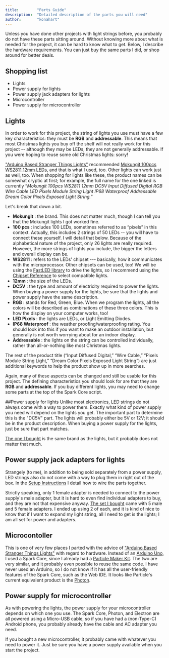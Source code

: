 ```yaml
---
title:        "Parts Guide"
description:  "Detailed description of the parts you will need"
author:       "konahart"
---
```


Unless you have done other projects with light strings before, you probably do not have these parts sitting around. Without knowing more about what is needed for the project, it can be hard to know what to get. Below, I describe the hardware requirements. You can just buy the same parts I did, or shop around for better deals.

## Shopping list
 - Lights
 - Power supply for lights
 - Power supply jack adapters for lights
 - Microcontroller
 - Power supply for microcontroller

## Lights
In order to work for this project, the string of lights you use must have a few key characteristics: they must be **RGB** and **addressable**. This means that most Christmas lights you buy off the shelf will not really work for this project -- although they may be LEDs, they are not generally addressable. If you were hoping to reuse some old Christmas lights: sorry!

["Arduino Based Stranger Things Lights"](http://www.instructables.com/id/Arduino-Based-Stranger-Things-Lights) recommended [Mokungit 100pcs WS2811 12mm LEDs](https://www.amazon.com/gp/product/B01DLVK3CE/), and that is what I used, too. Other lights can work just as well, too. When shopping for lights like these, the product names can be somewhat cryptic at first; for example, the full name for the one linked is currently “*Mokungit 100pcs WS2811 12mm DC5V Input Diffused Digital RGB Wire Cable LED Pixels Module String Light IP68 Waterproof Addressable Dream Color Pixels Exposed Light String.*” 

Let's break that down a bit.

- **Mokungit** : the brand. This does not matter much, though I can tell you that the Mokungit lights I got worked fine.
- **100 pcs** : includes 100 LEDs, sometimes referred to as “pixels” in this context. Actually, this includes 2 strings of 50 LEDs -- you will have to connect these yourself. I will detail that below. Because of the alphabetical nature of the project, only 26 lights are really required. However, the more strings of lights you include, the bigger the letters and overall display can be. 
- **WS2811** : refers to the LEDs' chipset --- basically, how it communicates with the microprocessor. Other chipsets can be used, too! We will be using the [FastLED library](https://github.com/FastLED/FastLED) to drive the lights, so I recommend using the [Chipset Reference](https://github.com/FastLED/FastLED/wiki/Chipset-reference) to select compatible lights. 
- **12mm** : the size of the LEDs. 
- **DC5V** : the type and amount of electricity required to power the lights. When buying a power supply for the lights, be sure that the lights and power supply have the same description. 
- **RGB** : stands for Red, Green, Blue. When we program the lights, all the colors will be described as combinations of these three colors. This is how the display on your computer works, too!
- **LED Pixels** : the lights are LEDs, or Light Emitting Diodes. 
- **IP68 Waterproof** : the weather proofing/waterproofing rating. You should look into this if you want to make an outdoor installation, but generally is not worth worrying about for an indoor display. 
- **Addressable** : the lights on the string can be controlled individually, rather than all-or-nothing like most Christmas lights.

The rest of the product title (“Input Diffused Digital,” “Wire Cable,” “Pixels Module String Light,” “Dream Color Pixels Exposed Light String”) are just additional keywords to help the product show up in more searches.

Again, many of these aspects can be changed and still be usable for this project. The defining characteristics you should look for are that they are **RGB** and **addressable**. If you buy different lights, you may need to change some parts at the top of the Spark Core script. 

##Power supply for lights
Unlike most electronics, LED strings do not always come with a way to power them. Exactly what kind of power supply you need will depend on the lights you get. The important part to determine this is the "DC5V" part. The lights will probably either be 5V or 12V; it should be in the product description. When buying a power supply for the lights, just be sure that part matches. 

[The one I bought](https://www.amazon.com/Mokungit-Plastic-Adapter-Charger-Transformers/dp/B01EAF4YP2) is the same brand as the lights, but it probably does not matter that much.

## Power supply jack adapters for lights
Strangely (to me), in addition to being sold separately from a power supply, LED strings also do not come with a way to plug them in right out of the box. In the [Setup Instructions](/2016/11/19/setup-instructions/) I detail how to wire the parts together. 

Strictly speaking, only 1 female adapter is needed to connect to the power supply's male adapter, but it is hard to even find individual adapters to buy, and they are not that expensive anyway. [The set I bought](https://www.amazon.com/Maxmoral-Female-Power-5-5mm-Adapter/dp/B00XJ23U3A) came with 5 male and 5 female adapters. I ended up using 2 of each, and it is kind of nice to know that if I want to expand my light string, all I need to get is the lights; I am all set for power and adapters. 

## Microcontoller
This is one of very few places I parted with the advice of ["Arduino Based Stranger Things Lights"](http://www.instructables.com/id/Arduino-Based-Stranger-Things-Lights) with regard to hardware.  Instead of an [Arduino Uno](https://www.arduino.cc/en/Main/ArduinoBoardUno), I used a Spark Core, since I already had a [Particle Maker Kit](https://store.particle.io/collections/photon). The two are very similar, and it probably even possible to reuse the same code. I have never used an Arduino, so I do not know if it has all the user-friendly features of the Spark Core, such as the Web IDE. It looks like Particle's current equivalent product is the [Photon](https://store.particle.io/collections/photon). 

## Power supply for microcontroller
As with powering the lights, the power supply for your microcontroller depends on which one you use. The Spark Core, Photon, and Electron are all powered using a Micro-USB cable, so if you have had a (non-Type-C) Android phone, you probably already have the cable and AC adapter you need. 

If you bought a new microcontroller, it probably came with whatever you need to power it. Just be sure you have a power supply available when you start the project.
